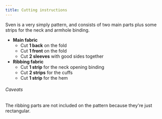 ```yaml
---
title: Cutting instructions
---
```


Sven is a very simply pattern, and consists of two main parts plus some strips for the neck and armhole binding.

- **Main fabric**
  - Cut **1 back** on the fold
  - Cut **1 front** on the fold
  - Cut **2 sleeves** with good sides together
- **Ribbing fabric**
  - Cut **1 strip** for the neck opening binding
  - Cut **2 strips**  for the cuffs
  - Cut **1 strip**  for the hem

<Warning>

###### Caveats

The ribbing parts are not included on the pattern because they're just rectangular.

</Warning>

